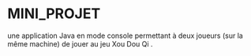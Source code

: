 # MINI_PROJET
une application Java en mode console permettant à deux joueurs  (sur la même machine) de jouer au jeu Xou Dou Qi .
